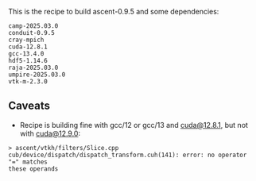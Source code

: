 This is the recipe to build ascent-0.9.5 and some dependencies:

```
camp-2025.03.0
conduit-0.9.5
cray-mpich
cuda-12.8.1
gcc-13.4.0
hdf5-1.14.6
raja-2025.03.0
umpire-2025.03.0
vtk-m-2.3.0
```

## Caveats

- Recipe is building fine with gcc/12 or gcc/13 and cuda@12.8.1, but not with
  cuda@12.9.0:
    
```
> ascent/vtkh/filters/Slice.cpp
cub/device/dispatch/dispatch_transform.cuh(141): error: no operator "=" matches
these operands
```
